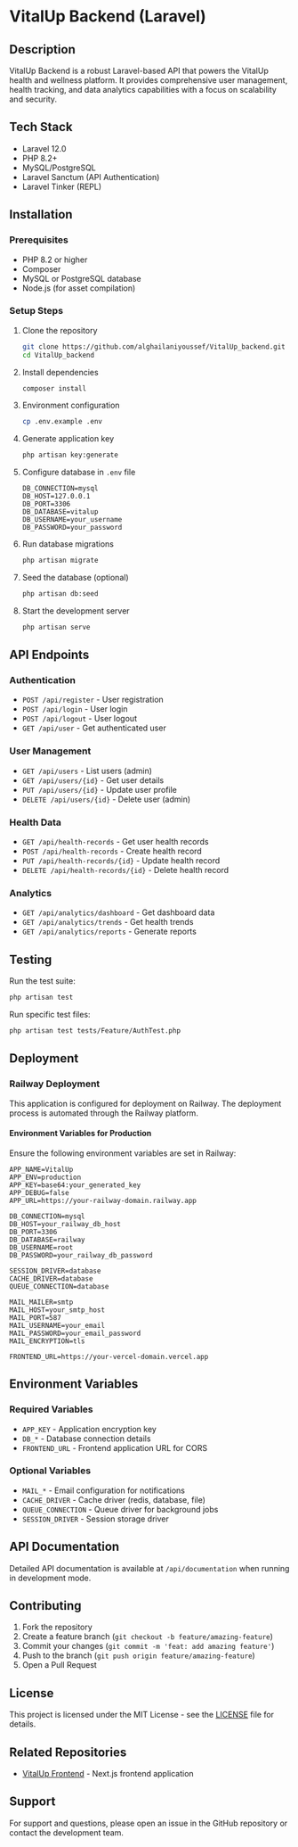 # VitalUp Backend (Laravel)

## Description
VitalUp Backend is a robust Laravel-based API that powers the VitalUp health and wellness platform. It provides comprehensive user management, health tracking, and data analytics capabilities with a focus on scalability and security.

## Tech Stack
- Laravel 12.0
- PHP 8.2+
- MySQL/PostgreSQL
- Laravel Sanctum (API Authentication)
- Laravel Tinker (REPL)

## Installation

### Prerequisites
- PHP 8.2 or higher
- Composer
- MySQL or PostgreSQL database
- Node.js (for asset compilation)

### Setup Steps
1. Clone the repository
   ```bash
   git clone https://github.com/alghailaniyoussef/VitalUp_backend.git
   cd VitalUp_backend
   ```

2. Install dependencies
   ```bash
   composer install
   ```

3. Environment configuration
   ```bash
   cp .env.example .env
   ```

4. Generate application key
   ```bash
   php artisan key:generate
   ```

5. Configure database in `.env` file
   ```env
   DB_CONNECTION=mysql
   DB_HOST=127.0.0.1
   DB_PORT=3306
   DB_DATABASE=vitalup
   DB_USERNAME=your_username
   DB_PASSWORD=your_password
   ```

6. Run database migrations
   ```bash
   php artisan migrate
   ```

7. Seed the database (optional)
   ```bash
   php artisan db:seed
   ```

8. Start the development server
   ```bash
   php artisan serve
   ```

## API Endpoints

### Authentication
- `POST /api/register` - User registration
- `POST /api/login` - User login
- `POST /api/logout` - User logout
- `GET /api/user` - Get authenticated user

### User Management
- `GET /api/users` - List users (admin)
- `GET /api/users/{id}` - Get user details
- `PUT /api/users/{id}` - Update user profile
- `DELETE /api/users/{id}` - Delete user (admin)

### Health Data
- `GET /api/health-records` - Get user health records
- `POST /api/health-records` - Create health record
- `PUT /api/health-records/{id}` - Update health record
- `DELETE /api/health-records/{id}` - Delete health record

### Analytics
- `GET /api/analytics/dashboard` - Get dashboard data
- `GET /api/analytics/trends` - Get health trends
- `GET /api/analytics/reports` - Generate reports

## Testing

Run the test suite:
```bash
php artisan test
```

Run specific test files:
```bash
php artisan test tests/Feature/AuthTest.php
```

## Deployment

### Railway Deployment
This application is configured for deployment on Railway. The deployment process is automated through the Railway platform.

#### Environment Variables for Production
Ensure the following environment variables are set in Railway:

```env
APP_NAME=VitalUp
APP_ENV=production
APP_KEY=base64:your_generated_key
APP_DEBUG=false
APP_URL=https://your-railway-domain.railway.app

DB_CONNECTION=mysql
DB_HOST=your_railway_db_host
DB_PORT=3306
DB_DATABASE=railway
DB_USERNAME=root
DB_PASSWORD=your_railway_db_password

SESSION_DRIVER=database
CACHE_DRIVER=database
QUEUE_CONNECTION=database

MAIL_MAILER=smtp
MAIL_HOST=your_smtp_host
MAIL_PORT=587
MAIL_USERNAME=your_email
MAIL_PASSWORD=your_email_password
MAIL_ENCRYPTION=tls

FRONTEND_URL=https://your-vercel-domain.vercel.app
```

## Environment Variables

### Required Variables
- `APP_KEY` - Application encryption key
- `DB_*` - Database connection details
- `FRONTEND_URL` - Frontend application URL for CORS

### Optional Variables
- `MAIL_*` - Email configuration for notifications
- `CACHE_DRIVER` - Cache driver (redis, database, file)
- `QUEUE_CONNECTION` - Queue driver for background jobs
- `SESSION_DRIVER` - Session storage driver

## API Documentation

Detailed API documentation is available at `/api/documentation` when running in development mode.

## Contributing

1. Fork the repository
2. Create a feature branch (`git checkout -b feature/amazing-feature`)
3. Commit your changes (`git commit -m 'feat: add amazing feature'`)
4. Push to the branch (`git push origin feature/amazing-feature`)
5. Open a Pull Request

## License

This project is licensed under the MIT License - see the [LICENSE](LICENSE) file for details.

## Related Repositories

- [VitalUp Frontend](https://github.com/alghailaniyoussef/VitalUp_frontend) - Next.js frontend application

## Support

For support and questions, please open an issue in the GitHub repository or contact the development team.
